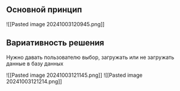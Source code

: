 
## Основной принцип 

![[Pasted image 20241003120945.png]]

## Вариативность решения

Нужно давать пользователю выбор, загружать или не загружать данные в базу данных

![[Pasted image 20241003121145.png]]
![[Pasted image 20241003121214.png]]